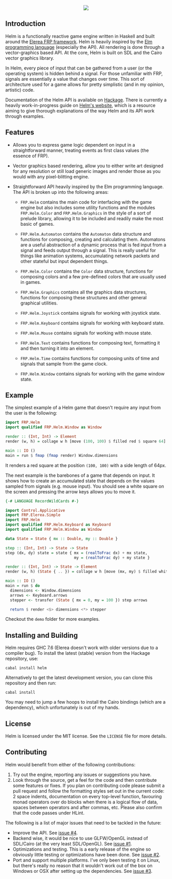 <p align="center">
  <a href="http://helm-engine.org" title="Homepage"><img src="http://helm-engine.org/img/logo-alt.png"/></a>
</p>

## Introduction

Helm is a functionally reactive game engine written in Haskell and built around
the [Elerea FRP framework](https://github.com/cobbpg/elerea). Helm is
heavily inspired by the [Elm programming language](http://elm-lang.org) (especially the API).
All rendering is done through a vector-graphics based API. At the core, Helm is
built on SDL and the Cairo vector graphics library.

In Helm, every piece of input that can be gathered from a user (or the operating system)
is hidden behind a signal. For those unfamiliar with FRP, signals are essentially
a value that changes over time. This sort of architecture used for a game allows for pretty
simplistic (and in my opinion, artistic) code.

Documentation of the Helm API is available on [Hackage](http://hackage.haskell.org/package/helm).
There is currently a heavily work-in-progress guide on [Helm's website](http://helm-engine.org/guide),
which is a resource aiming to give thorough explanations of the way Helm and its API work through examples.

## Features

* Allows you to express game logic dependent on input in a straightforward manner,
  treating events as first class values (the essence of FRP).

* Vector graphics based rendering, allow you to either write art
  designed for any resolution or still load generic images and render
  those as you would with any pixel-blitting engine.

* Straightforward API heavily inspired by the Elm programming language. The API
  is broken up into the following areas:

  * `FRP.Helm` contains the main code for interfacing with the game engine but
    also includes some utility functions and the modules `FRP.Helm.Color` and `FRP.Helm.Graphics`
    in the style of a sort of prelude library, allowing it to be included and readily
    make the most basic of games.

  * `FRP.Helm.Automaton` contains the `Automaton` data structure and functions
    for composing, creating and calculating them. Automatons are a useful
    abstraction of a dynamic process that is fed input from a signal
    and feeds output through a signal. This is really useful for things
    like animation systems, accumulating network packets and other
    stateful but input dependent things.

  * `FRP.Helm.Color` contains the `Color` data structure, functions for composing
    colors and a few pre-defined colors that are usually used in games.

  * `FRP.Helm.Graphics` contains all the graphics data structures, functions
    for composing these structures and other general graphical utilities.

  * `FRP.Helm.Joystick` contains signals for working with joystick state.

  * `FRP.Helm.Keyboard` contains signals for working with keyboard state.

  * `FRP.Helm.Mouse` contains signals for working with mouse state.

  * `FRP.Helm.Text` contains functions for composing text, formatting it
    and then turning it into an element.

  * `FRP.Helm.Time` contains functions for composing units of time and signals that sample from the game clock.

  * `FRP.Helm.Window` contains signals for working with the game window state.

## Example

The simplest example of a Helm game that doesn't require any input from the user is the following:

```haskell
import FRP.Helm
import qualified FRP.Helm.Window as Window

render :: (Int, Int) -> Element
render (w, h) = collage w h [move (100, 100) $ filled red $ square 64]

main :: IO ()
main = run $ fmap (fmap render) Window.dimensions
```

It renders a red square at the position `(100, 100)` with a side length of 64px.  
  
The next example is the barebones of a game that depends on input. It shows how to create
an accumulated state that depends on the values sampled from signals (e.g. mouse input).
You should see a white square on the screen and pressing the arrow keys allows you to move it.

```haskell
{-# LANGUAGE RecordWildCards #-}

import Control.Applicative
import FRP.Elerea.Simple
import FRP.Helm
import qualified FRP.Helm.Keyboard as Keyboard
import qualified FRP.Helm.Window as Window

data State = State { mx :: Double, my :: Double }

step :: (Int, Int) -> State -> State
step (dx, dy) state = state { mx = (realToFrac dx) + mx state,
                              my = (realToFrac dy) + my state }

render :: (Int, Int) -> State -> Element
render (w, h) (State { .. }) = collage w h [move (mx, my) $ filled white $ square 100]

main :: IO ()
main = run $ do
  dimensions <- Window.dimensions
  arrows <- Keyboard.arrows
  stepper <- transfer (State { mx = 0, my = 100 }) step arrows

  return $ render <$> dimensions <*> stepper
```

Checkout the `demo` folder for more examples.

## Installing and Building

Helm requires GHC 7.6 (Elerea doesn't work with older versions due to a compiler bug).
To install the latest (stable) version from the Hackage repository, use:

```
cabal install helm
```

Alternatively to get the latest development version, you can clone this repository and then run:

```
cabal install
```

You may need to jump a few hoops to install the Cairo bindings (which are a dependency),
which unfortunately is out of my hands.

## License

Helm is licensed under the MIT license. See the `LICENSE` file for more details.

## Contributing

Helm would benefit from either of the following contributions:

1. Try out the engine, reporting any issues or suggestions you have.
2. Look through the source, get a feel for the code and then
   contribute some features or fixes. If you plan on contributing
   code please submit a pull request and follow the formatting
   styles set out in the current code: 2 space indents, documentation
   on every top-level function, favouring monad operators over
   do blocks when there is a logical flow of data, spaces between operators
   and after commas, etc. Please also confirm that the code passes under
   HLint.

The following is a list of major issues that need to be tackled in the future:

* Improve the API. See [issue #4](https://github.com/z0w0/helm/issues/4).
* Backend wise, it would be nice to use GLFW/OpenGL instead of SDL/Cairo (at the very least SDL/OpenGL).
  See [issue #1](https://github.com/z0w0/helm/issues/1).
* Optimizations and testing. This is a early release of the engine so
  obviously little testing or optimizations have been done.
  See [issue #2](https://github.com/z0w0/helm/issues/2).
* Port and support multiple platforms. I've only been testing it on
  Linux, but there's really no reason that it wouldn't work out of the box
  on Windows or OSX after setting up the dependencies.
  See [issue #3](https://github.com/z0w0/helm/issues/3).
